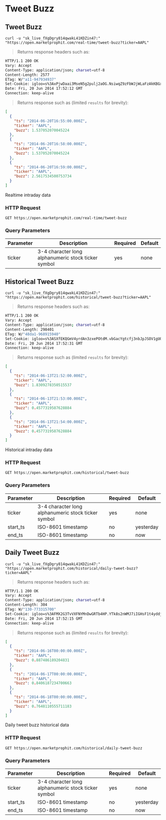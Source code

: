 
# Tweet Buzz


## Tweet Buzz

```shell
curl -u "sk_live_fXgDgry814qwakL41KDZin47:" "https://open.marketprophit.com/real-time/tweet-buzz?ticker=AAPL"
```

> Returns response headers such as:

```bash
HTTP/1.1 200 OK
Vary: Accept
Content-Type: application/json; charset=utf-8
Content-Length: 2577
ETag: W/"a11-947934937"
Set-Cookie: igloo=s%3AxPjwDaai3MseN5g2pulj2aOG.NsiwqZ9zFbWJjWLaFzAkKBGxaQNfw7C5M7O4ZiXtcM8; Path=/; Expires=Sat, 21 Jun 2014 17:52:12 GMT; HttpOnly
Date: Fri, 20 Jun 2014 17:52:12 GMT
Connection: keep-alive


```

> Returns response such as (limited `results` for brevity):

```json
[
  {
    "ts": "2014-06-20T16:55:00.000Z",
    "ticker": "AAPL",
    "buzz": 1.537052070045224
  },
  {
    "ts": "2014-06-20T16:58:00.000Z",
    "ticker": "AAPL",
    "buzz": 1.537052070045224
  },
  {
    "ts": "2014-06-20T16:59:00.000Z",
    "ticker": "AAPL",
    "buzz": 2.5617534500753734
  }
]
```

Realtime intraday data

### HTTP Request

`GET https://open.marketprophit.com/real-time/tweet-buzz`

### Query Parameters

Parameter | Description | Required | Default
--------- | ----------- | -------- | -------
ticker | 3-4 character long alphanumeric stock ticker symbol | yes | none



## Historical Tweet Buzz

```shell
curl -u "sk_live_fXgDgry814qwakL41KDZin47:" "https://open.marketprophit.com/historical/tweet-buzz?ticker=AAPL"
```

> Returns response headers such as:

```bash
HTTP/1.1 200 OK
Vary: Accept
Content-Type: application/json; charset=utf-8
Content-Length: 298401
ETag: W/"48da1-968915940"
Set-Cookie: igloo=s%3ASXfEKQGmV4yrdAn3zxePOtdM.vbGacYgtcfj3nbJpJSOV1gUQx%2B46LL1Gn%2Fa5udDKD6M; Path=/; Expires=Sat, 21 Jun 2014 17:52:31 GMT; HttpOnly
Date: Fri, 20 Jun 2014 17:52:31 GMT
Connection: keep-alive


```

> Returns response such as (limited `results` for brevity):

```json
[
  {
    "ts": "2014-06-13T21:52:00.000Z",
    "ticker": "AAPL",
    "buzz": 1.8309278350515537
  },
  {
    "ts": "2014-06-13T21:53:00.000Z",
    "ticker": "AAPL",
    "buzz": 0.4577319587628884
  },
  {
    "ts": "2014-06-13T21:54:00.000Z",
    "ticker": "AAPL",
    "buzz": 0.4577319587628884
  }
]
```

Historical intraday data

### HTTP Request

`GET https://open.marketprophit.com/historical/tweet-buzz`

### Query Parameters

Parameter | Description | Required | Default
--------- | ----------- | -------- | -------
ticker | 3-4 character long alphanumeric stock ticker symbol | yes | none
start_ts | ISO-8601 timestamp | no | yesterday
end_ts | ISO-8601 timestamp | no | now


## Daily Tweet Buzz

```shell
curl -u "sk_live_fXgDgry814qwakL41KDZin47:" "https://open.marketprophit.com/historical/daily-tweet-buzz?ticker=AAPL"
```

> Returns response headers such as:

```bash
HTTP/1.1 200 OK
Vary: Accept
Content-Type: application/json; charset=utf-8
Content-Length: 304
ETag: W/"130-773315700"
Set-Cookie: igloo=s%3AFMX2G3TvVXFNYMnDwGRTb4HP.YTk8s2nWMJ7iIGHsF1t4yddjVZ0t48YGS3dExZ%2FbED4; Path=/; Expires=Sat, 21 Jun 2014 17:52:15 GMT; HttpOnly
Date: Fri, 20 Jun 2014 17:52:15 GMT
Connection: keep-alive


```

> Returns response such as (limited `results` for brevity):

```json
[
  {
    "ts": "2014-06-16T00:00:00.000Z",
    "ticker": "AAPL",
    "buzz": 0.887486189204831
  },
  {
    "ts": "2014-06-17T00:00:00.000Z",
    "ticker": "AAPL",
    "buzz": 0.8406187234700663
  },
  {
    "ts": "2014-06-18T00:00:00.000Z",
    "ticker": "AAPL",
    "buzz": 0.7648110555711183
  }
]
```

Daily tweet buzz historical data

### HTTP Request

`GET https://open.marketprophit.com/historical/daily-tweet-buzz`

### Query Parameters

Parameter | Description | Required | Default
--------- | ----------- | -------- | -------
ticker | 3-4 character long alphanumeric stock ticker symbol | yes | none
start_ts | ISO-8601 timestamp | no | yesterday
end_ts | ISO-8601 timestamp | no | now
